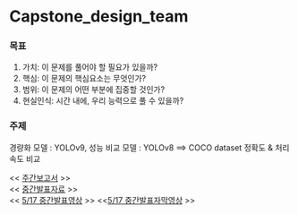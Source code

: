 # Capstone_design_team

### 목표
1. 가치: 이 문제를 풀어야 할 필요가 있을까?
2. 핵심: 이 문제의 핵심요소는 무엇인가?
3. 범위: 이 문제의 어떤 부분에 집중할 것인가?
4. 현실인식: 시간 내에, 우리 능력으로 풀 수 있을까?

### 주제
경량화 모델 : YOLOv9, 성능 비교 모델 : YOLOv8  ==> COCO dataset 정확도 & 처리속도 비교

<< [주간보고서](https://github.com/inu-capstone-design-team-MGH/MSG-folder/tree/main/%EC%A3%BC%EA%B0%84%EB%B3%B4%EA%B3%A0%EC%84%9C) >>  
<< [중간발표자료](https://github.com/inu-capstone-design-team-MGH/MSG-folder/tree/main/%EC%A4%91%EA%B0%84%EB%B0%9C%ED%91%9C) >>  
<< [5/17 중간발표영상](https://drive.google.com/file/d/1xVVid0qWz1FP8AsMeZcy_Lg-qoJFtOb0/view?usp=drive_link) >> <<[5/17 중간발표자막영상](https://drive.google.com/file/d/1YH2in4DLzjCh6K5dEZiD4tWuOu1Jc53L/view?usp=drive_link) >>
